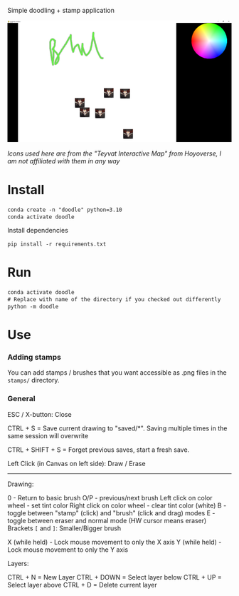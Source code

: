 Simple doodling + stamp application

![Screenshot of Use](example.png)

*Icons used here are from the "Teyvat Interactive Map" from Hoyoverse, I am not affiliated with them in any way*

# Install

```
conda create -n "doodle" python=3.10
conda activate doodle
```

Install dependencies
```
pip install -r requirements.txt
```

# Run

```
conda activate doodle
# Replace with name of the directory if you checked out differently
python -m doodle
```

# Use

### Adding stamps
You can add stamps / brushes that you want accessible as .png files in the `stamps/` directory.

### General

ESC / X-button: Close

CTRL + S = Save current drawing to "saved/*". Saving multiple times in the same session will overwrite

CTRL + SHIFT + S = Forget previous saves, start a fresh save.

Left Click (in Canvas on left side): Draw / Erase

----

Drawing:

0 - Return to basic brush
O/P - previous/next brush
Left click on color wheel - set tint color
Right click on color wheel - clear tint color (white)
B - toggle between "stamp" (click) and "brush" (click and drag) modes
E - toggle between eraser and normal mode (HW cursor means eraser)
Brackets `[` and `]`: Smaller/Bigger brush

X (while held) - Lock mouse movement to only the X axis
Y (while held) - Lock mouse movement to only the Y axis

Layers:

CTRL + N = New Layer
CTRL + DOWN = Select layer below
CTRL + UP = Select layer above
CTRL + D = Delete current layer


